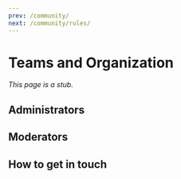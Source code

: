 ```yaml
---
prev: /community/
next: /community/rules/
---
```


# Teams and Organization

_This page is a stub._

## Administrators

## Moderators

## How to get in touch

